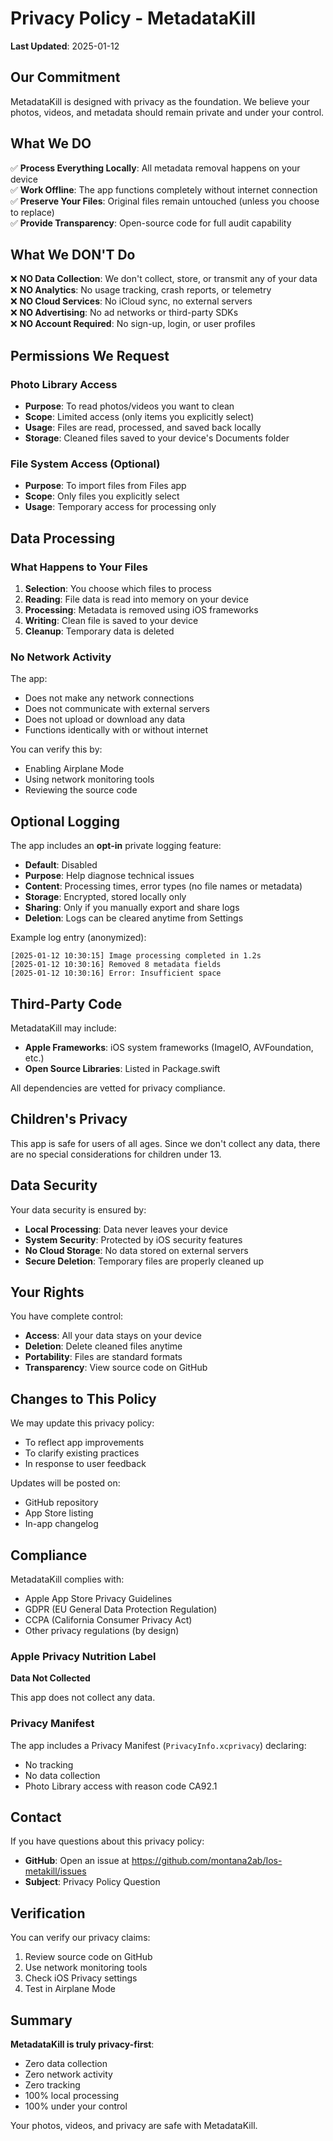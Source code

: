 # Privacy Policy - MetadataKill

**Last Updated**: 2025-01-12

## Our Commitment

MetadataKill is designed with privacy as the foundation. We believe your photos, videos, and metadata should remain private and under your control.

## What We DO

✅ **Process Everything Locally**: All metadata removal happens on your device  
✅ **Work Offline**: The app functions completely without internet connection  
✅ **Preserve Your Files**: Original files remain untouched (unless you choose to replace)  
✅ **Provide Transparency**: Open-source code for full audit capability  

## What We DON'T Do

❌ **NO Data Collection**: We don't collect, store, or transmit any of your data  
❌ **NO Analytics**: No usage tracking, crash reports, or telemetry  
❌ **NO Cloud Services**: No iCloud sync, no external servers  
❌ **NO Advertising**: No ad networks or third-party SDKs  
❌ **NO Account Required**: No sign-up, login, or user profiles  

## Permissions We Request

### Photo Library Access
- **Purpose**: To read photos/videos you want to clean
- **Scope**: Limited access (only items you explicitly select)
- **Usage**: Files are read, processed, and saved back locally
- **Storage**: Cleaned files saved to your device's Documents folder

### File System Access (Optional)
- **Purpose**: To import files from Files app
- **Scope**: Only files you explicitly select
- **Usage**: Temporary access for processing only

## Data Processing

### What Happens to Your Files

1. **Selection**: You choose which files to process
2. **Reading**: File data is read into memory on your device
3. **Processing**: Metadata is removed using iOS frameworks
4. **Writing**: Clean file is saved to your device
5. **Cleanup**: Temporary data is deleted

### No Network Activity

The app:
- Does not make any network connections
- Does not communicate with external servers
- Does not upload or download any data
- Functions identically with or without internet

You can verify this by:
- Enabling Airplane Mode
- Using network monitoring tools
- Reviewing the source code

## Optional Logging

The app includes an **opt-in** private logging feature:

- **Default**: Disabled
- **Purpose**: Help diagnose technical issues
- **Content**: Processing times, error types (no file names or metadata)
- **Storage**: Encrypted, stored locally only
- **Sharing**: Only if you manually export and share logs
- **Deletion**: Logs can be cleared anytime from Settings

Example log entry (anonymized):
```
[2025-01-12 10:30:15] Image processing completed in 1.2s
[2025-01-12 10:30:16] Removed 8 metadata fields
[2025-01-12 10:30:16] Error: Insufficient space
```

## Third-Party Code

MetadataKill may include:
- **Apple Frameworks**: iOS system frameworks (ImageIO, AVFoundation, etc.)
- **Open Source Libraries**: Listed in Package.swift

All dependencies are vetted for privacy compliance.

## Children's Privacy

This app is safe for users of all ages. Since we don't collect any data, there are no special considerations for children under 13.

## Data Security

Your data security is ensured by:
- **Local Processing**: Data never leaves your device
- **System Security**: Protected by iOS security features
- **No Cloud Storage**: No data stored on external servers
- **Secure Deletion**: Temporary files are properly cleaned up

## Your Rights

You have complete control:
- **Access**: All your data stays on your device
- **Deletion**: Delete cleaned files anytime
- **Portability**: Files are standard formats
- **Transparency**: View source code on GitHub

## Changes to This Policy

We may update this privacy policy:
- To reflect app improvements
- To clarify existing practices
- In response to user feedback

Updates will be posted on:
- GitHub repository
- App Store listing
- In-app changelog

## Compliance

MetadataKill complies with:
- Apple App Store Privacy Guidelines
- GDPR (EU General Data Protection Regulation)
- CCPA (California Consumer Privacy Act)
- Other privacy regulations (by design)

### Apple Privacy Nutrition Label

**Data Not Collected**

This app does not collect any data.

### Privacy Manifest

The app includes a Privacy Manifest (`PrivacyInfo.xcprivacy`) declaring:
- No tracking
- No data collection
- Photo Library access with reason code CA92.1

## Contact

If you have questions about this privacy policy:
- **GitHub**: Open an issue at https://github.com/montana2ab/Ios-metakill/issues
- **Subject**: Privacy Policy Question

## Verification

You can verify our privacy claims:
1. Review source code on GitHub
2. Use network monitoring tools
3. Check iOS Privacy settings
4. Test in Airplane Mode

## Summary

**MetadataKill is truly privacy-first**:
- Zero data collection
- Zero network activity
- Zero tracking
- 100% local processing
- 100% under your control

Your photos, videos, and privacy are safe with MetadataKill.
